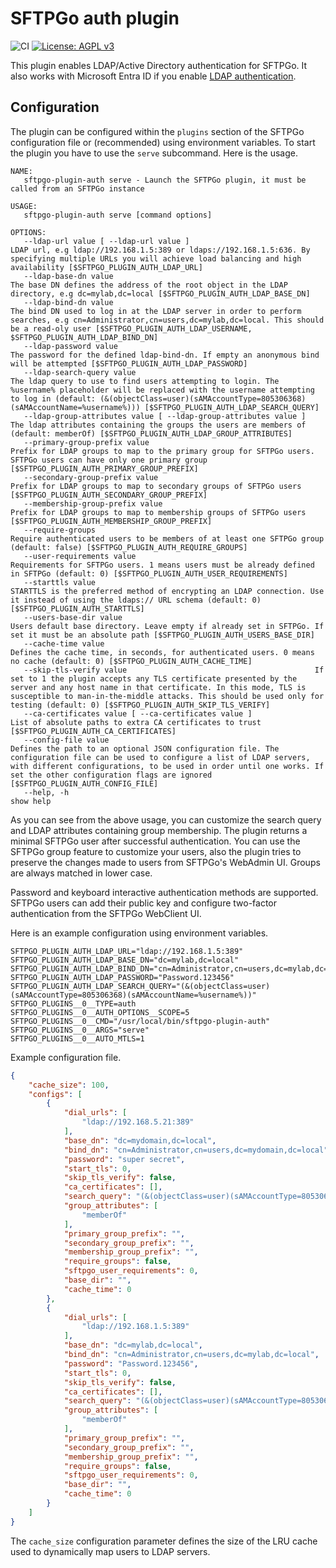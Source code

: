 # SFTPGo auth plugin

![CI](https://github.com/sftpgo/sftpgo-plugin-auth/workflows/CI/badge.svg)
[![License: AGPL v3](https://img.shields.io/badge/License-AGPLv3-blue.svg)](https://www.gnu.org/licenses/agpl-3.0)

This plugin enables LDAP/Active Directory authentication for SFTPGo. It also works with Microsoft Entra ID if you enable [LDAP authentication](https://learn.microsoft.com/en-us/entra/architecture/auth-ldap).

## Configuration

The plugin can be configured within the `plugins` section of the SFTPGo configuration file or (recommended) using environment variables. To start the plugin you have to use the `serve` subcommand. Here is the usage.

```shell
NAME:
   sftpgo-plugin-auth serve - Launch the SFTPGo plugin, it must be called from an SFTPGo instance

USAGE:
   sftpgo-plugin-auth serve [command options]

OPTIONS:
   --ldap-url value [ --ldap-url value ]                            LDAP url, e.g ldap://192.168.1.5:389 or ldaps://192.168.1.5:636. By specifying multiple URLs you will achieve load balancing and high availability [$SFTPGO_PLUGIN_AUTH_LDAP_URL]
   --ldap-base-dn value                                             The base DN defines the address of the root object in the LDAP directory, e.g dc=mylab,dc=local [$SFTPGO_PLUGIN_AUTH_LDAP_BASE_DN]
   --ldap-bind-dn value                                             The bind DN used to log in at the LDAP server in order to perform searches, e.g cn=Administrator,cn=users,dc=mylab,dc=local. This should be a read-oly user [$SFTPGO_PLUGIN_AUTH_LDAP_USERNAME, $SFTPGO_PLUGIN_AUTH_LDAP_BIND_DN]
   --ldap-password value                                            The password for the defined ldap-bind-dn. If empty an anonymous bind will be attempted [$SFTPGO_PLUGIN_AUTH_LDAP_PASSWORD]
   --ldap-search-query value                                        The ldap query to use to find users attempting to login. The %username% placeholder will be replaced with the username attempting to log in (default: (&(objectClass=user)(sAMAccountType=805306368)(sAMAccountName=%username%))) [$SFTPGO_PLUGIN_AUTH_LDAP_SEARCH_QUERY]
   --ldap-group-attributes value [ --ldap-group-attributes value ]  The ldap attributes containing the groups the users are members of (default: memberOf) [$SFTPGO_PLUGIN_AUTH_LDAP_GROUP_ATTRIBUTES]
   --primary-group-prefix value                                     Prefix for LDAP groups to map to the primary group for SFTPGo users. SFTPGo users can have only one primary group [$SFTPGO_PLUGIN_AUTH_PRIMARY_GROUP_PREFIX]
   --secondary-group-prefix value                                   Prefix for LDAP groups to map to secondary groups of SFTPGo users [$SFTPGO_PLUGIN_AUTH_SECONDARY_GROUP_PREFIX]
   --membership-group-prefix value                                  Prefix for LDAP groups to map to membership groups of SFTPGo users [$SFTPGO_PLUGIN_AUTH_MEMBERSHIP_GROUP_PREFIX]
   --require-groups                                                 Require authenticated users to be members of at least one SFTPGo group (default: false) [$SFTPGO_PLUGIN_AUTH_REQUIRE_GROUPS]
   --user-requirements value                                        Requirements for SFTPGo users. 1 means users must be already defined in SFTPGo (default: 0) [$SFTPGO_PLUGIN_AUTH_USER_REQUIREMENTS]
   --starttls value                                                 STARTTLS is the preferred method of encrypting an LDAP connection. Use it instead of using the ldaps:// URL schema (default: 0) [$SFTPGO_PLUGIN_AUTH_STARTTLS]
   --users-base-dir value                                           Users default base directory. Leave empty if already set in SFTPGo. If set it must be an absolute path [$SFTPGO_PLUGIN_AUTH_USERS_BASE_DIR]
   --cache-time value                                               Defines the cache time, in seconds, for authenticated users. 0 means no cache (default: 0) [$SFTPGO_PLUGIN_AUTH_CACHE_TIME]
   --skip-tls-verify value                                          If set to 1 the plugin accepts any TLS certificate presented by the server and any host name in that certificate. In this mode, TLS is susceptible to man-in-the-middle attacks. This should be used only for testing (default: 0) [$SFTPGO_PLUGIN_AUTH_SKIP_TLS_VERIFY]
   --ca-certificates value [ --ca-certificates value ]              List of absolute paths to extra CA certificates to trust [$SFTPGO_PLUGIN_AUTH_CA_CERTIFICATES]
   --config-file value                                              Defines the path to an optional JSON configuration file. The configuration file can be used to configure a list of LDAP servers, with different configurations, to be used in order until one works. If set the other configuration flags are ignored [$SFTPGO_PLUGIN_AUTH_CONFIG_FILE]
   --help, -h                                                       show help
```

As you can see from the above usage, you can customize the search query and LDAP attributes containing group membership.
The plugin returns a minimal SFTPGo user after successful authentication.
You can use the SFTPGo group feature to customize your users, also the plugin tries to preserve the changes made to users from SFTPGo's WebAdmin UI.
Groups are always matched in lower case.

Password and keyboard interactive authentication methods are supported.
SFTPGo users can add their public key and configure two-factor authentication from the SFTPGo WebClient UI.

Here is an example configuration using environment variables.

```text
SFTPGO_PLUGIN_AUTH_LDAP_URL="ldap://192.168.1.5:389"
SFTPGO_PLUGIN_AUTH_LDAP_BASE_DN="dc=mylab,dc=local"
SFTPGO_PLUGIN_AUTH_LDAP_BIND_DN="cn=Administrator,cn=users,dc=mylab,dc=local"
SFTPGO_PLUGIN_AUTH_LDAP_PASSWORD="Password.123456"
SFTPGO_PLUGIN_AUTH_LDAP_SEARCH_QUERY="(&(objectClass=user)(sAMAccountType=805306368)(sAMAccountName=%username%))"
SFTPGO_PLUGINS__0__TYPE=auth
SFTPGO_PLUGINS__0__AUTH_OPTIONS__SCOPE=5
SFTPGO_PLUGINS__0__CMD="/usr/local/bin/sftpgo-plugin-auth"
SFTPGO_PLUGINS__0__ARGS="serve"
SFTPGO_PLUGINS__0__AUTO_MTLS=1
```

Example configuration file.

```json
{
    "cache_size": 100,
    "configs": [
        {
            "dial_urls": [
                "ldap://192.168.5.21:389"
            ],
            "base_dn": "dc=mydomain,dc=local",
            "bind_dn": "cn=Administrator,cn=users,dc=mydomain,dc=local",
            "password": "super secret",
            "start_tls": 0,
            "skip_tls_verify": false,
            "ca_certificates": [],
            "search_query": "(&(objectClass=user)(sAMAccountType=805306368)(sAMAccountName=%username%))",
            "group_attributes": [
                "memberOf"
            ],
            "primary_group_prefix": "",
            "secondary_group_prefix": "",
            "membership_group_prefix": "",
            "require_groups": false,
            "sftpgo_user_requirements": 0,
            "base_dir": "",
            "cache_time": 0
        },
        {
            "dial_urls": [
                "ldap://192.168.1.5:389"
            ],
            "base_dn": "dc=mylab,dc=local",
            "bind_dn": "cn=Administrator,cn=users,dc=mylab,dc=local",
            "password": "Password.123456",
            "start_tls": 0,
            "skip_tls_verify": false,
            "ca_certificates": [],
            "search_query": "(&(objectClass=user)(sAMAccountType=805306368)(sAMAccountName=%username%))",
            "group_attributes": [
                "memberOf"
            ],
            "primary_group_prefix": "",
            "secondary_group_prefix": "",
            "membership_group_prefix": "",
            "require_groups": false,
            "sftpgo_user_requirements": 0,
            "base_dir": "",
            "cache_time": 0
        }
    ]
}
```

The `cache_size` configuration parameter defines the size of the LRU cache used to dynamically map users to LDAP servers.
